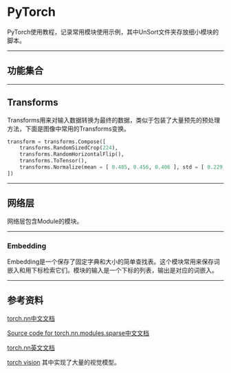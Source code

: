 # PyTorch

PyTorch使用教程，记录常用模块使用示例，其中UnSort文件夹存放细小模块的脚本。


---
## 功能集合

---
## Transforms
Transforms用来对输入数据转换为最终的数据，类似于包装了大量预先的预处理方法，下面是图像中常用的Transforms变换。

```python
transform = transforms.Compose([
    transforms.RandomSizedCrop(224),
    transforms.RandomHorizontalFlip(),
    transforms.ToTensor(),
    transforms.Normalize(mean = [ 0.485, 0.456, 0.406 ], std = [ 0.229, 0.224, 0.225 ]),
])
```

---
## 网络层
网络层包含Module的模块。

---
### Embedding

Embedding是一个保存了固定字典和大小的简单查找表。这个模块常用来保存词嵌入和用下标检索它们。模块的输入是一个下标的列表，输出是对应的词嵌入。

---
## 参考资料

[torch.nn中文文档](https://pytorch-cn.readthedocs.io/zh/latest/package_references/torch-nn/)

[Source code for torch.nn.modules.sparse中文文档](http://pytorch.apachecn.org/cn/0.3.0/_modules/torch/nn/modules/sparse.html)

[torch.nn英文文档](https://pytorch.org/docs/master/nn.html)

[torch vision](https://github.com/pytorch/vision#models) 其中实现了大量的视觉模型。
